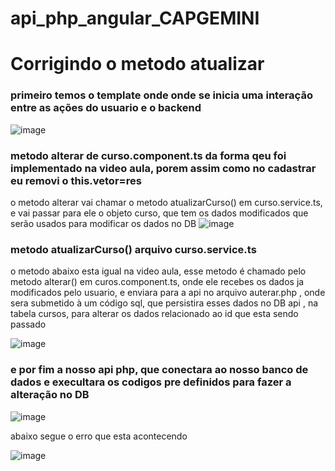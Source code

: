 # api_php_angular_CAPGEMINI
# Corrigindo o metodo atualizar 

### primeiro temos o template onde onde se inicia uma interação entre as ações do usuario e o backend

![image](https://github.com/Jairo-GitHub-Principal/api_php_angular_CAPGEMINI/assets/106206316/5c184d8b-35d5-410a-a9a0-0535559c7354)
  
  
  
  ### metodo alterar de curso.component.ts da forma qeu foi implementado na video aula, porem assim como no cadastrar eu removi o this.vetor=res
  
  o metodo alterar vai chamar o metodo atualizarCurso() em curso.service.ts, e vai passar para ele o objeto curso, que tem os dados modificados que serão usados para modificar os dados no DB
  ![image](https://github.com/Jairo-GitHub-Principal/api_php_angular_CAPGEMINI/assets/106206316/475a13e4-a213-4f7b-851e-929dd3d174ff)
  
  ### metodo atualizarCurso() arquivo curso.service.ts
  o metodo abaixo esta igual na video aula, esse metodo é chamado pelo metodo alterar() em curos.component.ts, onde ele recebes os dados 
  ja modificados pelo usuario, e enviara para a api no arquivo auterar.php , onde sera submetido à um código sql, que persistira esses dados no DB api , na tabela cursos, para alterar os dados relacionado ao id que esta sendo passado
  
![image](https://github.com/Jairo-GitHub-Principal/api_php_angular_CAPGEMINI/assets/106206316/90e9226b-c1db-4cf1-87d4-ef71657b9be7)

  ### e por fim a nosso api php, que conectara ao nosso banco de dados e execultara  os codigos pre definidos para fazer a alteração no DB
  
  ![image](https://github.com/Jairo-GitHub-Principal/api_php_angular_CAPGEMINI/assets/106206316/bd3535d7-dbb7-4b7c-a4d2-b7b5ee6d95b7)

abaixo segue o erro que esta acontecendo 

![image](https://github.com/Jairo-GitHub-Principal/api_php_angular_CAPGEMINI/assets/106206316/b0ed3eeb-c35e-4e60-b9aa-de699077de76)

  
  
  
